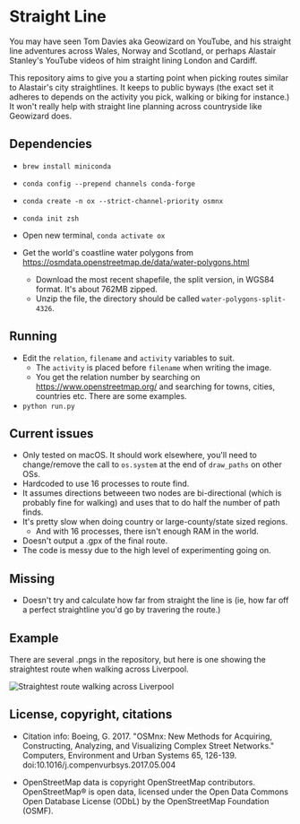 # Straight Line

You may have seen Tom Davies aka Geowizard on YouTube, and his straight line adventures across Wales, Norway and Scotland, or perhaps 
Alastair Stanley's YouTube videos of him straight lining London and Cardiff.

This repository aims to give you a starting point when picking routes similar to Alastair's city straightlines.  It keeps to public
byways (the exact set it adheres to depends on the activity you pick, walking or biking for instance.)  It won't really help with
straight line planning across countryside like Geowizard does.

## Dependencies

- `brew install miniconda`
- `conda config --prepend channels conda-forge`
- `conda create -n ox --strict-channel-priority osmnx`
- `conda init zsh`
- Open new terminal, `conda activate ox`

- Get the world's coastline water polygons from https://osmdata.openstreetmap.de/data/water-polygons.html
  - Download the most recent shapefile, the split version, in WGS84 format.  It's about 762MB zipped.
  - Unzip the file, the directory should be called `water-polygons-split-4326`.

## Running

- Edit the `relation`, `filename` and `activity` variables to suit.
  - The `activity` is placed before `filename` when writing the image.
  - You get the relation number by searching on https://www.openstreetmap.org/ and searching for towns, cities, countries etc.  There are some examples.
- `python run.py`

## Current issues

- Only tested on macOS.  It should work elsewhere, you'll need to change/remove the call to `os.system` at the end of `draw_paths` on other OSs.
- Hardcoded to use 16 processes to route find.
- It assumes directions betweeen two nodes are bi-directional (which is probably fine for walking) and uses that to do half the number of
  path finds.
- It's pretty slow when doing country or large-county/state sized regions.
  - And with 16 processes, there isn't enough RAM in the world.
- Doesn't output a .gpx of the final route.
- The code is messy due to the high level of experimenting going on.

## Missing

- Doesn't try and calculate how far from straight the line is (ie, how far off a perfect straightline you'd go by travering the route.)

## Example

There are several .pngs in the repository, but here is one showing the straightest route when walking across Liverpool.

![Straightest route walking across Liverpool](walk-liverpool.png)

## License, copyright, citations

- Citation info: Boeing, G. 2017. "OSMnx: New Methods for Acquiring, Constructing, Analyzing, and Visualizing Complex Street Networks." Computers, Environment and Urban Systems 65, 126-139. doi:10.1016/j.compenvurbsys.2017.05.004

- OpenStreetMap data is copyright OpenStreetMap contributors.  OpenStreetMap® is open data, licensed under the Open Data Commons Open Database License (ODbL) by the OpenStreetMap Foundation (OSMF).
